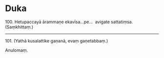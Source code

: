 # Duka

100\. Hetupaccayā ārammaṇe ekavīsa…pe…  avigate sattatiṃsa. (Saṃkhittaṃ.)

---

101\. (Yathā kusalattike gaṇanā, evaṃ gaṇetabbaṃ.)

Anulomaṃ.
